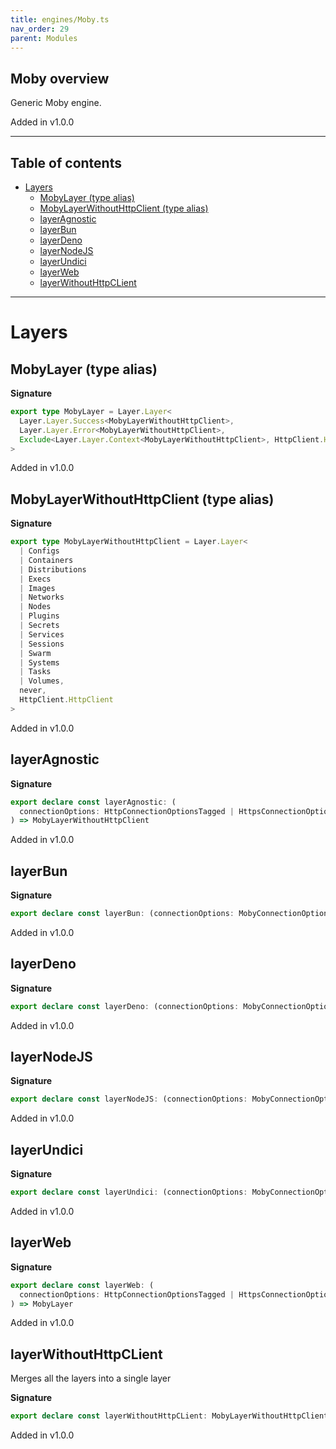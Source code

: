 ```yaml
---
title: engines/Moby.ts
nav_order: 29
parent: Modules
---
```


## Moby overview

Generic Moby engine.

Added in v1.0.0

---

<h2 class="text-delta">Table of contents</h2>

- [Layers](#layers)
  - [MobyLayer (type alias)](#mobylayer-type-alias)
  - [MobyLayerWithoutHttpClient (type alias)](#mobylayerwithouthttpclient-type-alias)
  - [layerAgnostic](#layeragnostic)
  - [layerBun](#layerbun)
  - [layerDeno](#layerdeno)
  - [layerNodeJS](#layernodejs)
  - [layerUndici](#layerundici)
  - [layerWeb](#layerweb)
  - [layerWithoutHttpCLient](#layerwithouthttpclient)

---

# Layers

## MobyLayer (type alias)

**Signature**

```ts
export type MobyLayer = Layer.Layer<
  Layer.Layer.Success<MobyLayerWithoutHttpClient>,
  Layer.Layer.Error<MobyLayerWithoutHttpClient>,
  Exclude<Layer.Layer.Context<MobyLayerWithoutHttpClient>, HttpClient.HttpClient>
>
```

Added in v1.0.0

## MobyLayerWithoutHttpClient (type alias)

**Signature**

```ts
export type MobyLayerWithoutHttpClient = Layer.Layer<
  | Configs
  | Containers
  | Distributions
  | Execs
  | Images
  | Networks
  | Nodes
  | Plugins
  | Secrets
  | Services
  | Sessions
  | Swarm
  | Systems
  | Tasks
  | Volumes,
  never,
  HttpClient.HttpClient
>
```

Added in v1.0.0

## layerAgnostic

**Signature**

```ts
export declare const layerAgnostic: (
  connectionOptions: HttpConnectionOptionsTagged | HttpsConnectionOptionsTagged
) => MobyLayerWithoutHttpClient
```

Added in v1.0.0

## layerBun

**Signature**

```ts
export declare const layerBun: (connectionOptions: MobyConnectionOptions) => MobyLayer
```

Added in v1.0.0

## layerDeno

**Signature**

```ts
export declare const layerDeno: (connectionOptions: MobyConnectionOptions) => MobyLayer
```

Added in v1.0.0

## layerNodeJS

**Signature**

```ts
export declare const layerNodeJS: (connectionOptions: MobyConnectionOptions) => MobyLayer
```

Added in v1.0.0

## layerUndici

**Signature**

```ts
export declare const layerUndici: (connectionOptions: MobyConnectionOptions) => MobyLayer
```

Added in v1.0.0

## layerWeb

**Signature**

```ts
export declare const layerWeb: (
  connectionOptions: HttpConnectionOptionsTagged | HttpsConnectionOptionsTagged
) => MobyLayer
```

Added in v1.0.0

## layerWithoutHttpCLient

Merges all the layers into a single layer

**Signature**

```ts
export declare const layerWithoutHttpCLient: MobyLayerWithoutHttpClient
```

Added in v1.0.0
